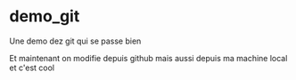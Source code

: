 # demo_git

Une demo dez git qui se passe bien

Et maintenant on modifie depuis github
mais aussi depuis ma machine local et c'est cool
